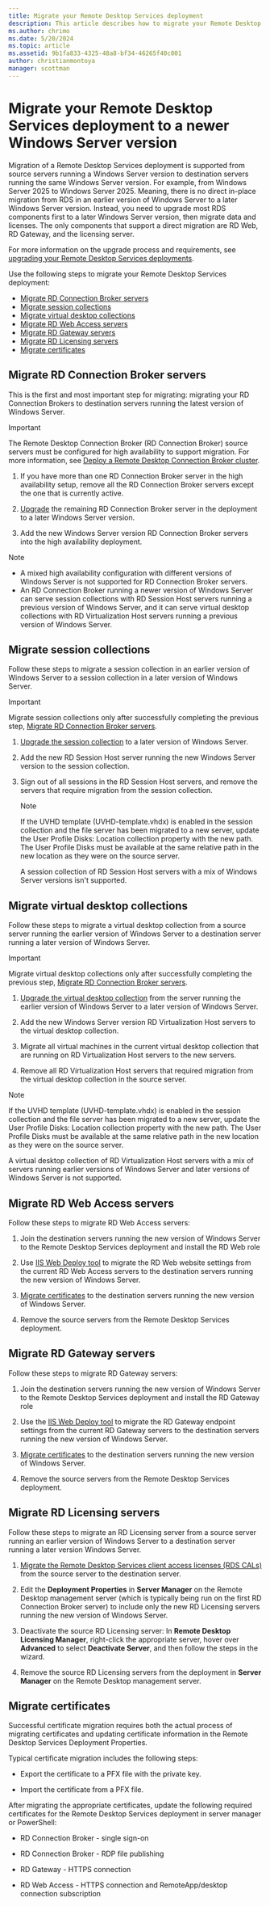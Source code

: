 ```yaml
---
title: Migrate your Remote Desktop Services deployment
description: This article describes how to migrate your Remote Desktop Services deployment to the newest Windows Server version.
ms.author: chrimo
ms.date: 5/20/2024
ms.topic: article
ms.assetid: 9b1fa833-4325-48a8-bf34-46265f40c001
author: christianmontoya
manager: scottman
---
```

# Migrate your Remote Desktop Services deployment to a newer Windows Server version

Migration of a Remote Desktop Services deployment is supported from source servers running a Windows Server version to destination servers running the same Windows Server version. For example, from Windows Server 2025 to Windows Server 2025. Meaning, there is no direct in-place migration from RDS in an earlier version of Windows Server to a later Windows Server version. Instead, you need to upgrade most RDS components first to a later Windows Server version, then migrate data and licenses. The only components that support a direct migration are RD Web, RD Gateway, and the licensing server.

For more information on the upgrade process and requirements, see [upgrading your Remote Desktop Services deployments](./upgrade-to-rds.md).

Use the following steps to migrate your Remote Desktop Services deployment:

  - [Migrate RD Connection Broker servers](#migrate-rdconnection-broker-servers)
  - [Migrate session collections](#migrate-session-collections)
  - [Migrate virtual desktop collections](#migrate-virtual-desktop-collections)
  - [Migrate RD Web Access servers](#migrate-rdweb-access-servers)
  - [Migrate RD Gateway servers](#migrate-rdgateway-servers)
  - [Migrate RD Licensing servers](#migrate-rdlicensing-servers)
  - [Migrate certificates](#migrate-certificates)

## Migrate RD Connection Broker servers

This is the first and most important step for migrating: migrating your RD Connection Brokers to destination servers running the latest version of Windows Server.

> [!IMPORTANT]
> The Remote Desktop Connection Broker (RD Connection Broker) source servers must be configured for high availability to support migration. For more information, see [Deploy a Remote Desktop Connection Broker cluster](./rds-connection-broker-cluster.md).

1. If you have more than one RD Connection Broker server in the high availability setup, remove all the RD Connection Broker servers except the one that is currently active.

1. [Upgrade](./upgrade-to-rds.md) the remaining RD Connection Broker server in the deployment to a later Windows Server version.

1. Add the new Windows Server version RD Connection Broker servers into the high availability deployment.

> [!NOTE]
> - A mixed high availability configuration with different versions of Windows Server is not supported for RD Connection Broker servers.
> - An RD Connection Broker running a newer version of Windows Server can serve session collections with RD Session Host servers running a previous version of Windows Server, and it can serve virtual desktop collections with RD Virtualization Host servers running a previous version of Windows Server.

## Migrate session collections

Follow these steps to migrate a session collection in an earlier version of Windows Server to a session collection in a later version of Windows Server.

> [!IMPORTANT]
> Migrate session collections only after successfully completing the previous step, [Migrate RD Connection Broker servers](#migrate-rdconnection-broker-servers).

1. [Upgrade the session collection](./upgrade-to-rdsh.md) to a later version of Windows Server.

1. Add the new RD Session Host server running the new Windows Server version to the session collection.

1. Sign out of all sessions in the RD Session Host servers, and remove the servers that require migration from the session collection.

   > [!NOTE]
   > If the UVHD template (UVHD-template.vhdx) is enabled in the session collection and the file server has been migrated to a new server, update the User Profile Disks: Location collection property with the new path. The User Profile Disks must be available at the same relative path in the new location as they were on the source server.
   >
   > A session collection of RD Session Host servers with a mix of Windows Server versions isn't supported.

## Migrate virtual desktop collections

Follow these steps to migrate a virtual desktop collection from a source server running the earlier version of Windows Server to a destination server running a later version of Windows Server.

> [!IMPORTANT]
> Migrate virtual desktop collections only after successfully completing the previous step, [Migrate RD Connection Broker servers](#migrate-rdconnection-broker-servers).

1. [Upgrade the virtual desktop collection](./upgrade-to-rdvh.md) from the server running the earlier version of Windows Server to a later version of Windows Server.

1. Add the new Windows Server version RD Virtualization Host servers to the virtual desktop collection.

1. Migrate all virtual machines in the current virtual desktop collection that are running on RD Virtualization Host servers to the new servers.

1. Remove all RD Virtualization Host servers that required migration from the virtual desktop collection in the source server.

> [!NOTE]
> If the UVHD template (UVHD-template.vhdx) is enabled in the session collection and the file server has been migrated to a new server, update the User Profile Disks: Location collection property with the new path. The User Profile Disks must be available at the same relative path in the new location as they were on the source server.
>
> A virtual desktop collection of RD Virtualization Host servers with a mix of servers running earlier versions of Windows Server and later versions of Windows Server is not supported.

## Migrate RD Web Access servers

Follow these steps to migrate RD Web Access servers:

1. Join the destination servers running the new version of Windows Server to the Remote Desktop Services deployment and install the RD Web role

1. Use [IIS Web Deploy tool](https://www.iis.net/) to migrate the RD Web website settings from the current RD Web Access servers to the destination servers running the new version of Windows Server.

1. [Migrate certificates](#migrate-certificates) to the destination servers running the new version of Windows Server.

1. Remove the source servers from the Remote Desktop Services deployment.

## Migrate RD Gateway servers

Follow these steps to migrate RD Gateway servers:

1. Join the destination servers running the new version of Windows Server to the Remote Desktop Services deployment and install the RD Gateway role

1. Use the [IIS Web Deploy tool](https://www.iis.net/) to migrate the RD Gateway endpoint settings from the current RD Gateway servers to the destination servers running the new version of Windows Server.

1. [Migrate certificates](#migrate-certificates) to the destination servers running the new version of Windows Server.

1. Remove the source servers from the Remote Desktop Services deployment.

## Migrate RD Licensing servers

Follow these steps to migrate an RD Licensing server from a source server running an earlier version of Windows Server to a destination server running a later version Windows Server.

1. [Migrate the Remote Desktop Services client access licenses (RDS CALs)](migrate-rds-cals.md) from the source server to the destination server.

1. Edit the **Deployment Properties** in **Server Manager** on the Remote Desktop management server (which is typically being run on the first RD Connection Broker server) to include only the new RD Licensing servers running the new version of Windows Server.

1. Deactivate the source RD Licensing server: In **Remote Desktop Licensing Manager**, right-click the appropriate server, hover over **Advanced** to select **Deactivate Server**, and then follow the steps in the wizard.

1. Remove the source RD Licensing servers from the deployment in **Server Manager** on the Remote Desktop management server.

## Migrate certificates

Successful certificate migration requires both the actual process of migrating certificates and updating certificate information in the Remote Desktop Services Deployment Properties.

Typical certificate migration includes the following steps:

- Export the certificate to a PFX file with the private key.

- Import the certificate from a PFX file.

After migrating the appropriate certificates, update the following required certificates for the Remote Desktop Services deployment in server manager or PowerShell:

- RD Connection Broker - single sign-on

- RD Connection Broker - RDP file publishing

- RD Gateway - HTTPS connection

- RD Web Access - HTTPS connection and RemoteApp/desktop connection subscription
